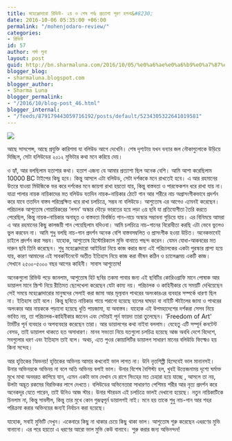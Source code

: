 ```yaml
---
title: মহেঞ্জোদারো রিভিউ- ২য় ও শেষ পর্বঃ প্রত্যাশা পূরণ হলনা&#8230;
date: 2016-10-06 05:35:00 +06:00
permalink: "/mohenjodaro-review/"
categories:
- রিভিউ
id: 57
author: শর্মা লুনা
layout: post
guid: http://bn.sharmaluna.com/2016/10/05/%e0%a6%ae%e0%a6%b9%e0%a7%87%e0%a6%9e%e0%a7%8d%e0%a6%9c%e0%a7%8b%e0%a6%a6%e0%a6%be%e0%a6%b0%e0%a7%8b-%e0%a6%b0%e0%a6%bf%e0%a6%ad%e0%a6%bf%e0%a6%89-%e0%a7%a8%e0%a7%9f-%e0%a6%93-%e0%a6%b6%e0%a7%87/
blogger_blog:
- sharmaluna.blogspot.com
blogger_author:
- Sharma Luna
blogger_permalink:
- "/2016/10/blog-post_46.html"
blogger_internal:
- "/feeds/879179443059716192/posts/default/5234305322641019581"
---
```


![](https://1.bp.blogspot.com/-CAL23evybyY/V_U50W08HUI/AAAAAAAAAb0/o2xbhgr1LeglHURPtIrWFkD7aUOBXgEewCK4B/s640/mohenjodaro-hrithik.jpg)

আছে সাসপেন্স, আছে প্রযুক্তি কারিশমা যা বলিউড আগে দেখেনি। শেষ দৃশ্যটায় যখন বন্যার জল নৌকাগুলোকে উড়িয়ে দিচ্ছিল, সেটা হলিউডের ২০১২ মুভিটার কথা মনে করিয়ে দেয়।

ও হ্যাঁ, আর বলছিলাম হতাশার কথা। হতাশ এজন্য যে আমার প্রত্যাশা ছিল অনেক বেশি। আমি আশা করেছিলাম 10000 BC টাইপের কিছু হবে। কিন্তু আসলে এটা বলিউড, সেটা দর্শককে মনে রাখতেই হবে। এ আর রহমানের উতরে যাওয়া মিউজিকে ভর করে দর্শকের মনে জায়গা রাখা হয়তো যায়, কিন্তু বাস্তবতা ও পারফেকশন ধরে রাখা যায় না। যাত্রা পালার নায়ক নায়িকাদের মত বলিউড যতদিন নায়ক-নায়িকার ঠোটে গান আর শরীরে নাচ অপ্রাসংগীকভাবে প্রদর্শন করে যাবে ততদিন বাস্তব পরিপ্রেক্ষিত ধরে রাখা চলচিত্রে, সম্ভব না বলিউডে। আশুতোষ এর আগেও এ্যমনই করেছেন। পরিচালক আশুতোষ গোয়ারিকরের ‘লগন’ অস্কার দৌড়ে ভারতের হয়ে লড়া ৩য় ছবি যা প্রতিযোগীতা তৈরি করতে পেরেছিল, কিন্তু নায়ক-নায়িকার অনাহূত ও বাস্তবতা বিবর্জিত গান-নাচে অস্কার সম্ভাবনা গুড়িয়ে যায়। এর বিনিময়ে আমরা এ আর রহমানের কিছু কালজয়ী গান পেয়েছিলাম যদিওবা। আমি চলচিত্রে নাচ-গানের বিরোধীতা করছি এটা ভেবে ভুলেও ভুল করবেন না। আমি শুধু বলছি নাচ-গান প্রদর্শন অনেক বেশি বাস্তবসম্বলিত ও প্রাসংগীক হওয়া উচিত। অনেকভাবেই চাইলে প্রদর্শন করা সম্ভব। যাহোক, আশুতোষ হিস্টোরিক্যাল মুভি বানাতে পছন্দ করেন। যেমন যোধা-আকবরের মত দারুন ছবি তিনি করেছেন। শুধু মহেঞ্জোদারো আইডিয়া নিয়ে কাজ করার জন্য এই পরিচালকের একটা পুরস্কার প্রাপ্য হয়ে যায়, কারণ আমাদের এই সাবকন্টিনেন্টে অতীত ইতিহাস নিয়ে কাজ করা ভীষন কঠিন ও চ্যালেঞ্জময় একটি কাজ। সেখানে ২৫০০-৫০০০ বছর আগের কাহিনী। সাবাস আশুতোষ!

অনেকগুলো রিভিউ পড়ে জানলাম, আশুতোষ হিট ছবির তকমা পাবার জন্য এই ছবিটির কোরিওগ্রাফি মানে পোষাক আর ডায়ালগ মানে স্ক্রিপ্ট নিয়ে রীতিমত ছেলেখেলা করেছেন যেটা কাম্য নয়। পরিচালক ও কাহিনীকার যে সময়টি দেখিয়েছেন সেই সময়ে মহেঞ্জোদারোর মানুষদের সেলাই করা জামা আর মূল্যবান পাথরের অলংকারএর ব্যবহার সম্পর্কে ধারণা ছিল না। ইতিহাস তাই বলে। কিন্তু ছবিতে নায়িকার গায়ে পরানো হয়েছে হালের ঘাঘড়া বা নাইটি স্টাইলের জামা ও পাথরের অলংকার আর নায়ককে পড়ানো হয়েছে ধুতি পায়জামা, যা অবাস্তব। যাহোক এই উপমহাদেশের দর্শকরা সেসব নিয়ে ভাবিত নয়, তা পরিচালক-কাহিনীকার জানেন এবং সেটারই পূর্ন ফায়দা তারা তুলেছেন। ‘Freedom of Art’ টার্মটির পূর্ন ব্যবহার ও অপব্যবহার করেছেন তারা। আর ডায়ালগের কথা নাইবা বললাম। যেহেতু এটি সম্পূর্ন কনটেন্ট বেসড, তাই ডায়ালগ থাকতে হত অসাধারণ। মানব সভ্যতা নিয়ে যতগুলো চলচিত্র হয়েছে আজ অবধি দেশে বিদেশে, সবগুলোর ধরণ এবং ইতিহাস তাই বলে। অথচ, এ্যত পুওর কোয়ালিটির ডায়ালগ সাধারণ মানের বলিউডি ফিল্মেও হয় কিনা সন্দেহ।

আর হৃত্তিকের অিভনয়! হৃত্তিকের অভিনয় আমার কখনোই ভাল লাগত না। উনি নৃত্তশিল্পী হিসেবেই ভাল মানানসই। উনার অভিনয়কে অভিনয় না বলে অতি অভিনয় বলাই ভাল। উনার বিশেষ বৈশিস্ট্য হল, খুবই উত্তেজনাময় দৃশ্যে ঘর্মাক্ত মুখে মাথা অনবরত কাপিয়ে যান, এ্যমন একটা ভাব দেখান যে রাগে সিংহের মত চেহারা হয়ে যাচ্ছে , আসলে তা নয়, উলটা অদ্ভূত রকমের বিরক্তিকর লাগে দেখতে। বলিউডের অভিনেতারা সাধারণত পেশিময় শরীর আর নৃত্য প্রদর্শন করে অনেকদূর যেতে পারেন, তাই উনিও আজ স্টার। উনার স্টারডম এই চলচিত্রে ভালই দেখানো হয়েছে। নতুন নায়িকাটিকে চিনলাম না, কিন্তু সাবলীল, কিন্তু তার মুখে কোন গুরূত্বপূর্ন ডায়ালগই নাই। মনে হয় তাকে শুধু নাচ-গান আর শহর পরিক্রমা করার অভিনয়ের জন্যই নির্বাচন করা হয়েছে।

যাহোক, সবাই মুভিটি দেখুন। একেবারে কিছু না থাকার চেয়ে কিছু থাকা ভাল। আশুতোষ শুরু করেছেন এধরণের মুভি বানানো। এর পরে হয়তো এ ধরণের আরো ভাল মুভি কেউ বানাবে। শুরু করার জন্য অভিনন্দন!